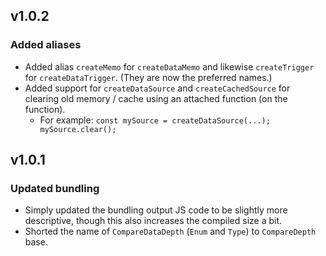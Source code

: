 ## v1.0.2

### Added aliases
- Added alias `createMemo` for `createDataMemo` and likewise `createTrigger` for `createDataTrigger`. (They are now the preferred names.)
- Added support for `createDataSource` and `createCachedSource` for clearing old memory / cache using an attached function (on the function).
    * For example: `const mySource = createDataSource(...); mySource.clear();`

## v1.0.1

### Updated bundling
- Simply updated the bundling output JS code to be slightly more descriptive, though this also increases the compiled size a bit.
- Shorted the name of `CompareDataDepth` (`Enum` and `Type`) to `CompareDepth` base.
